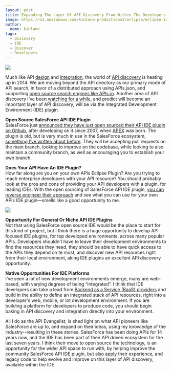 ```yaml
---
layout: post
title: Expanding The Layer Of API Discovery From Within The Developers IDE
image: https://s3.amazonaws.com/kinlane-productions2/eclipse/eclipse-ide-logo.jpeg
author:
  name: kinlane
tags:
  - Discovery
  - IDE
  - Discover
  - Developers
---
```

[![](https://s3.amazonaws.com/kinlane-productions2/eclipse/eclipse-ide-logo.jpeg)](http://www.eclipse.org/)

Much like API [design](http://design.apievangelist.com) and [integration](http://integration.apievangelist.com), the world of [API discovery](http://discovery.apievangelist.com) is heating up in 2014. We are moving beyond the API directory as our primary mode of API search, in favor of a distributed approach using APIs.json, and supporting [open source search engines like APIs.io](http://apievangelist.com/2014/07/03/an-open-source-distributed-api-evangelist-engine/). Another area of API discovery I’ve been [watching for a while](http://apievangelist.com/2011/06/18/integrated-development-environment-ide-for-apis/), and predict will become an important layer of API discovery, will be via the Integrated Development Environment (IDE) plugin.

**Open Source SalesForce API IDE Plugin**  
SalesForce just [announced they have just open sourced their API IDE plugin on Github](https://developer.salesforce.com/blogs/engineering/2014/07/new-eclipse-plugin.html), after developing on it since 2007, when [APEX](http://www.salesforce.com/us/developer/docs/apexcode/index_Left.htm) was born. The plugin is old, but is very much in use in the SalesForce ecosystem, [something I’ve written about before](http://apievangelist.com/2013/02/04/salesforce-discusses-its-eclipse-plugin-release-approach/). They will be accepting pull requests on the main branch, looking to improve on the codebase, while looking to also maintain a community branch, as well as encouraging you to establish your own branch.

**Does Your API Have An IDE Plugin?**  
How far along are you on your own APIs Eclipse Plugin? Are you trying to reach enterprise developers with your API resource? You should probably look at the pros and cons of providing your API developers with a plugin, for leading IDEs. With the open sourcing of SalesForce API IDE plugin, [you can reverse engineer their approach](https://github.com/forcedotcom/idecore) and see what you can use for your own APIs IDE plugin—smells like a good opportunity to me.

[![](https://s3.amazonaws.com/kinlane-productions2/salesforce/apex_doc_plugin_menu.jpg)](https://developer.salesforce.com/blogs/engineering/2014/07/new-eclipse-plugin.html)

**Opportunity For General Or Niche API IDE Plugins**  
Not that using SalesForce open source IDE would be the place to start for this kind of project, but I think there is a huge opportunity to develop API focused IDE plugins, for top developed environments, across many popular APIs. Developers shouldn’t have to leave their development environments to find the resources they need, they should be able to have quick access to the APIs they depend on te most, and discover new API resources right from their local environment, aking IDE plugins an excellent API discovery opportunity.

**Native Opportunities For IDE Platforms**  
I’ve seen a lot of new development environments emerge, many are web-based, with varying degrees of being “integrated”. I think that IDE developers can take a lead from [Backend as a Service (BaaS) providers](http://baas.apievangelist.com/companies.html) and build in the ability to define an integrated stack of API resources, right into a developer's web, mobile, or Iot development environment. If you are building a platform for developers to produce code, you should begin baking in API discovery and integration directly into your environment.

All I do as the API Evangelist, is shed light on what API pioneers like SalesForce are up to, and expand on their ideas, using my knowledge of the industry--resulting in these stories. SalesForce has been doing APIs for 14 years now, and the IDE has been part of their API driven ecosystem for the last seven years. I think their move to open source the technology, is an opportunity for the wider API space to run with, by helping improve the community SalesForce API IDE plugin, but also apply their experience, and legacy code to help evolve and improve on this layer of API discovery, available within the IDE.